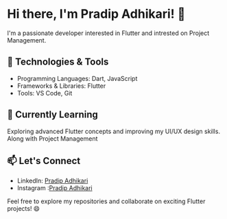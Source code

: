 # Hi there, I'm Pradip Adhikari! 👋

I'm a passionate developer interested in Flutter and intrested on Project Management.

## 🔧 Technologies & Tools

- Programming Languages: Dart, JavaScript
- Frameworks & Libraries: Flutter
- Tools: VS Code, Git

## 🌱 Currently Learning

Exploring advanced Flutter concepts and improving my UI/UX design skills.
Along with Project Management 

## 📫 Let's Connect

- LinkedIn: [Pradip Adhikari](https://www.linkedin.com/in/pradip490/)
- Instagram :[Pradip Adhikari](https://www.instagram.com/pradeep0_o/)

Feel free to explore my repositories and collaborate on exciting Flutter projects! 😄
